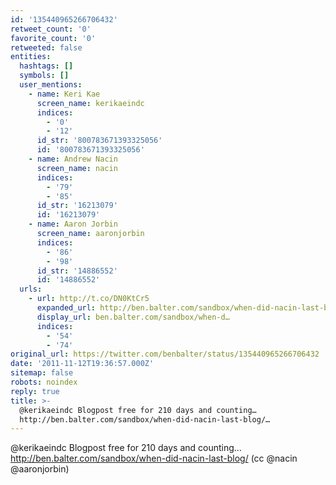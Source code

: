 ```yaml
---
id: '135440965266706432'
retweet_count: '0'
favorite_count: '0'
retweeted: false
entities:
  hashtags: []
  symbols: []
  user_mentions:
    - name: Keri Kae
      screen_name: kerikaeindc
      indices:
        - '0'
        - '12'
      id_str: '800783671393325056'
      id: '800783671393325056'
    - name: Andrew Nacin
      screen_name: nacin
      indices:
        - '79'
        - '85'
      id_str: '16213079'
      id: '16213079'
    - name: Aaron Jorbin
      screen_name: aaronjorbin
      indices:
        - '86'
        - '98'
      id_str: '14886552'
      id: '14886552'
  urls:
    - url: http://t.co/DN0KtCr5
      expanded_url: http://ben.balter.com/sandbox/when-did-nacin-last-blog/
      display_url: ben.balter.com/sandbox/when-d…
      indices:
        - '54'
        - '74'
original_url: https://twitter.com/benbalter/status/135440965266706432
date: '2011-11-12T19:36:57.000Z'
sitemap: false
robots: noindex
reply: true
title: >-
  @kerikaeindc Blogpost free for 210 days and counting…
  http://ben.balter.com/sandbox/when-did-nacin-last-blog/…
---
```


@kerikaeindc Blogpost free for 210 days and counting… http://ben.balter.com/sandbox/when-did-nacin-last-blog/ (cc @nacin @aaronjorbin)